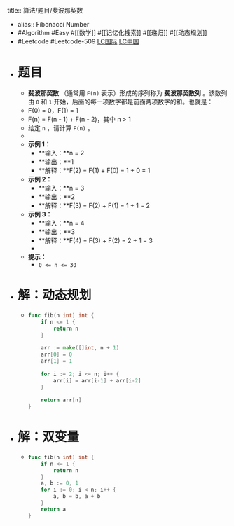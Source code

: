 title:: 算法/题目/斐波那契数

- alias:: Fibonacci Number
- #Algorithm #Easy #[[数学]] #[[记忆化搜索]] #[[递归]] #[[动态规划]]
- #Leetcode #Leetcode-509 [LC国际](https://leetcode.com/problems/fibonacci-number/) [LC中国](https://leetcode-cn.com/problems/fibonacci-number/)
- # 题目
	- **斐波那契数** （通常用 `F(n)` 表示）形成的序列称为 **斐波那契数列** 。该数列由 `0` 和 `1` 开始，后面的每一项数字都是前面两项数字的和。也就是：
	- F(0) = 0，F(1) = 1
	- F(n) = F(n - 1) + F(n - 2)，其中 n > 1
	- 给定 `n` ，请计算 `F(n)` 。
	-
	- **示例 1：**
		- **输入：**n = 2
		- **输出：**1
		- **解释：**F(2) = F(1) + F(0) = 1 + 0 = 1
	- **示例 2：**
		- **输入：**n = 3
		- **输出：**2
		- **解释：**F(3) = F(2) + F(1) = 1 + 1 = 2
	- **示例 3：**
		- **输入：**n = 4
		- **输出：**3
		- **解释：**F(4) = F(3) + F(2) = 2 + 1 = 3
		-
	- **提示：**
		- `0 <= n <= 30`
- # 解：动态规划
	- ```go
	  func fib(n int) int {
	      if n <= 1 {
	          return n
	      }
	      
	      arr := make([]int, n + 1)
	      arr[0] = 0
	      arr[1] = 1
	      
	      for i := 2; i <= n; i++ {
	          arr[i] = arr[i-1] + arr[i-2]
	      }
	      
	      return arr[n]
	  }
	  ```
- # 解：双变量
	- ```go
	  func fib(n int) int {
	      if n <= 1 {
	          return n
	      }
	      a, b := 0, 1
	      for i := 0; i < n; i++ {
	          a, b = b, a + b
	      }
	      return a
	  }
	  ```